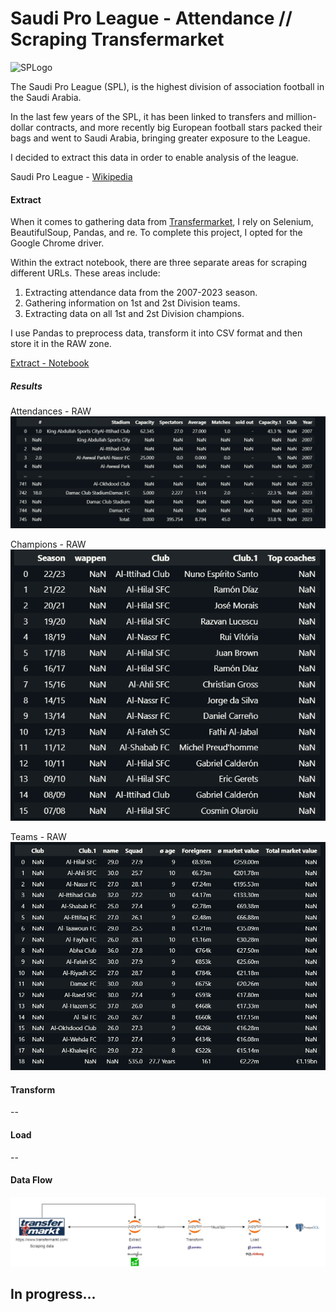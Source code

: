 # Saudi Pro League - Attendance // Scraping Transfermarket

![SPLogo](https://upload.wikimedia.org/wikipedia/en/thumb/7/75/Roshn_Saudi_League_Logo.svg/208px-Roshn_Saudi_League_Logo.svg.png)


The Saudi Pro League (SPL), is the highest division of association football in the Saudi Arabia.

In the last few years of the SPL, it has been linked to transfers and million-dollar contracts, and more recently big European football stars packed their bags and went to Saudi Arabia, bringing greater exposure to the League.

I decided to extract this data in order to enable analysis of the league.

Saudi Pro League - [Wikipedia](https://en.wikipedia.org/wiki/Saudi_Pro_League)

#### Extract

When it comes to gathering data from [Transfermarket](https://www.transfermarkt.com), I rely on Selenium, BeautifulSoup, Pandas, and re. To complete this project, I opted for the Google Chrome driver.

Within the extract notebook, there are three separate areas for scraping different URLs. These areas include:
  1. Extracting attendance data from the 2007-2023 season.
  2. Gathering information on 1st and 2st Division teams.
  3. Extracting data on all 1st and 2st Division champions.

I use Pandas to preprocess data, transform it into CSV format and then store it in the RAW zone.

[Extract - Notebook](https://github.com/MatheusSanteago/ScrapingSPLAttendances/blob/master/extract.ipynb)


##### Results

Attendances - RAW 
![RAW](./Images/AttendancesRAWDataFrame.png)

Champions - RAW 
![RAW](./Images/ChampionsRAWDataframe.png)

Teams - RAW 
![RAW](./Images/sa1TeamsRAWDataFrame.png)

#### Transform
--
#### Load
--

#### Data Flow
![Data Flow](./Images/flow.png)
## In progress...
